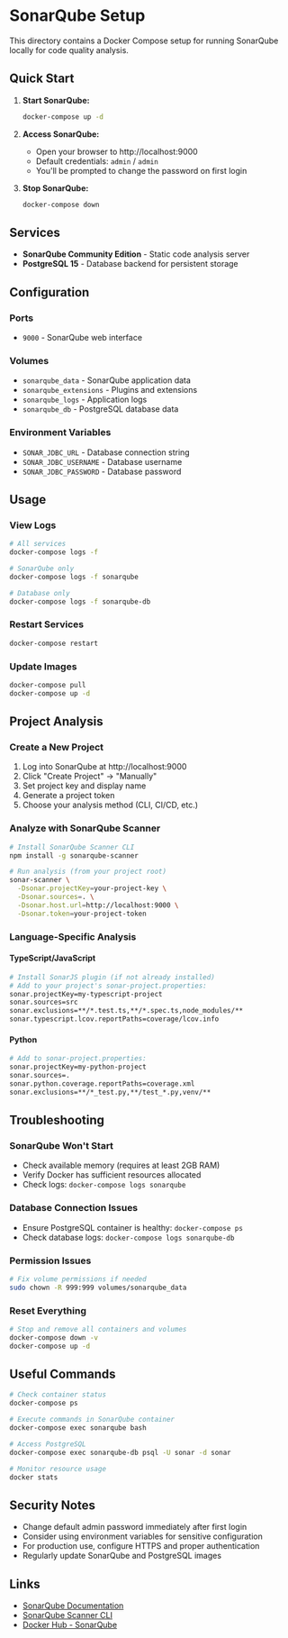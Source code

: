 # SonarQube Setup

This directory contains a Docker Compose setup for running SonarQube locally for code quality analysis.

## Quick Start

1. **Start SonarQube:**

    ```bash
    docker-compose up -d
    ```

2. **Access SonarQube:**

    - Open your browser to http://localhost:9000
    - Default credentials: `admin` / `admin`
    - You'll be prompted to change the password on first login

3. **Stop SonarQube:**
    ```bash
    docker-compose down
    ```

## Services

-   **SonarQube Community Edition** - Static code analysis server
-   **PostgreSQL 15** - Database backend for persistent storage

## Configuration

### Ports

-   `9000` - SonarQube web interface

### Volumes

-   `sonarqube_data` - SonarQube application data
-   `sonarqube_extensions` - Plugins and extensions
-   `sonarqube_logs` - Application logs
-   `sonarqube_db` - PostgreSQL database data

### Environment Variables

-   `SONAR_JDBC_URL` - Database connection string
-   `SONAR_JDBC_USERNAME` - Database username
-   `SONAR_JDBC_PASSWORD` - Database password

## Usage

### View Logs

```bash
# All services
docker-compose logs -f

# SonarQube only
docker-compose logs -f sonarqube

# Database only
docker-compose logs -f sonarqube-db
```

### Restart Services

```bash
docker-compose restart
```

### Update Images

```bash
docker-compose pull
docker-compose up -d
```

## Project Analysis

### Create a New Project

1. Log into SonarQube at http://localhost:9000
2. Click "Create Project" → "Manually"
3. Set project key and display name
4. Generate a project token
5. Choose your analysis method (CLI, CI/CD, etc.)

### Analyze with SonarQube Scanner

```bash
# Install SonarQube Scanner CLI
npm install -g sonarqube-scanner

# Run analysis (from your project root)
sonar-scanner \
  -Dsonar.projectKey=your-project-key \
  -Dsonar.sources=. \
  -Dsonar.host.url=http://localhost:9000 \
  -Dsonar.token=your-project-token
```

### Language-Specific Analysis

#### TypeScript/JavaScript

```bash
# Install SonarJS plugin (if not already installed)
# Add to your project's sonar-project.properties:
sonar.projectKey=my-typescript-project
sonar.sources=src
sonar.exclusions=**/*.test.ts,**/*.spec.ts,node_modules/**
sonar.typescript.lcov.reportPaths=coverage/lcov.info
```

#### Python

```bash
# Add to sonar-project.properties:
sonar.projectKey=my-python-project
sonar.sources=.
sonar.python.coverage.reportPaths=coverage.xml
sonar.exclusions=**/*_test.py,**/test_*.py,venv/**
```

## Troubleshooting

### SonarQube Won't Start

-   Check available memory (requires at least 2GB RAM)
-   Verify Docker has sufficient resources allocated
-   Check logs: `docker-compose logs sonarqube`

### Database Connection Issues

-   Ensure PostgreSQL container is healthy: `docker-compose ps`
-   Check database logs: `docker-compose logs sonarqube-db`

### Permission Issues

```bash
# Fix volume permissions if needed
sudo chown -R 999:999 volumes/sonarqube_data
```

### Reset Everything

```bash
# Stop and remove all containers and volumes
docker-compose down -v
docker-compose up -d
```

## Useful Commands

```bash
# Check container status
docker-compose ps

# Execute commands in SonarQube container
docker-compose exec sonarqube bash

# Access PostgreSQL
docker-compose exec sonarqube-db psql -U sonar -d sonar

# Monitor resource usage
docker stats
```

## Security Notes

-   Change default admin password immediately after first login
-   Consider using environment variables for sensitive configuration
-   For production use, configure HTTPS and proper authentication
-   Regularly update SonarQube and PostgreSQL images

## Links

-   [SonarQube Documentation](https://docs.sonarsource.com/sonarqube/)
-   [SonarQube Scanner CLI](https://docs.sonarsource.com/sonarqube/latest/analyzing-source-code/scanners/sonarscanner/)
-   [Docker Hub - SonarQube](https://hub.docker.com/_/sonarqube)
